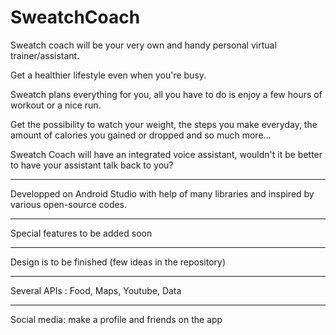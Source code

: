 # SweatchCoach

Sweatch coach will be your very own and handy personal virtual trainer/assistant.

Get a healthier lifestyle even when you're busy.

Sweatch plans everything for you, all you have to do is enjoy a few hours of workout or a nice run.

Get the possibility to watch your weight, the steps you make everyday, the amount of calories you gained or dropped and so much more...

Sweatch Coach will have an integrated voice assistant, wouldn't it be better to have your assistant talk back to you?

********************************

Developped on Android Studio with help of many libraries and inspired by various open-source codes.

********************************

Special features to be added soon

********************************

Design is to be finished (few ideas in the repository)

********************************

Several APIs : Food, Maps, Youtube, Data 

*********************************

Social media: make a profile and friends on the app 

